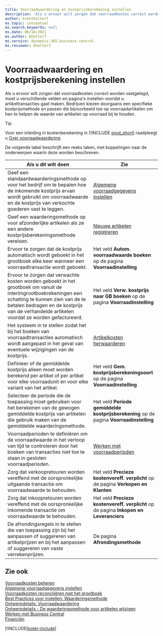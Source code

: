 ```yaml
---
title: Voorraadwaardering en kostprijsberekening instellen
description: 'Als u ervoor wilt zorgen dat voorraadkosten correct worden vastgelegd, moet u verschillende velden en pagina''s instellen voordat u artikeltransacties gaat maken.'
author: brentholtorf
ms.topic: conceptual
ms.search.keywords: null
ms.date: 06/16/2021
ms.author: bholtorf
ms.service: dynamics-365-business-central
ms.reviewer: bholtorf
---
```

# Voorraadwaardering en kostprijsberekening instellen

Als u ervoor wilt zorgen dat voorraadkosten correct worden vastgelegd, moet u verschillende velden en pagina's instellen voordat u artikeltransacties gaat maken. Bedrijven kiezen doorgaans een specifieke kostprijsmethode en passen die bijvoorbeeld toe op voorraadartikelen om hen te helpen de waarde van artikelen op voorraad bij te houden.  

> [!TIP]
> Voor een inleiding in kostenberekening in [!INCLUDE [prod_short](includes/prod_short.md)] raadpleegt u [Over voorraadwaardering](finance-learn-about-costing.md).

De volgende tabel beschrijft een reeks taken, met koppelingen naar de onderwerpen waarin deze worden beschreven.

|**Als u dit wilt doen**|**Zie**|  
|------------|-------------|
|Geef een standaardwaarderingsmethode op voor het bedrijf om te bepalen hoe de inkomende kostprijs ervan wordt gebruikt om voorraadwaarde en de kostprijs van verkochte goederen vast te leggen.|[Algemene voorraadgegevens instellen](inventory-how-setup-general.md)|  
|Geef een waarderingsmethode op voor afzonderlijke artikelen als ze een andere kostprijsberekeningsmethode vereisen.|[Nieuwe artikelen registreren](inventory-how-register-new-items.md)|  
|Ervoor te zorgen dat de kostprijs automatisch wordt geboekt in het grootboek elke keer wanneer een voorraadtransactie wordt geboekt.|Het veld **Autom. voorraadwaarde boeken** op de pagina **Voorraadinstelling**|  
|Ervoor te zorgen dat verwachte kosten worden geboekt in het grootboek om vanuit de interimgrootboekrekeningen een schatting te kunnen zien van de te betalen bedragen en de kostprijs van de verhandelde artikelen voordat ze worden gefactureerd.|Het veld **Verw. kostprijs naar GB boeken** op de pagina **Voorraadinstelling**|  
|Het systeem in te stellen zodat het bij het boeken van voorraadtransacties automatisch wordt aangepast in het geval van eventuele wijzigingen van de kostprijs.|[Artikelkosten herwaarderen](inventory-how-adjust-item-costs.md)|  
|Definieer of de gemiddelde kostprijs alleen moet worden berekend per artikel of per artikel voor elke voorraadunit en voor elke variant van het artikel.|Het veld **Gem. kostprijsberekeningsoort** op de pagina **Voorraadinstelling**|  
|Selecteer de periode die de toepassing moet gebruiken voor het berekenen van de gewogen gemiddelde kostprijs van artikelen die gebruik maken van de gemiddelde waarderingsmethode.|Het veld **Periode gemiddelde kostprijsberekening** op de pagina **Voorraadinstelling**|  
|Voorraadperioden te definiëren om de voorraadwaarde in het verloop van tijd te controleren door het boeken van transacties niet toe te staan in gesloten voorraadperioden.|[Werken met voorraadperioden](finance-how-to-work-with-inventory-periods.md)|  
|Zorg dat verkoopretouren worden vereffend met de oorspronkelijke uitgaande transactie om voorraadwaarde te behouden.|Het veld **Precieze kostenvereff. verplicht** op de pagina **Verkopen en Klanten**|  
|Zorg dat inkoopretouren worden vereffend met de oorspronkelijke inkomende transactie om voorraadwaarde te behouden.|Het veld **Precieze kostenvereff. verplicht** op de pagina **Inkopen en Leveranciers**|
|De afrondingsregels in te stellen die van toepassing zijn bij het aanpassen of suggereren van artikelprijzen en bij het aanpassen of suggereren van vaste verrekenprijzen.|De pagina **Afrondingsmethode**|  

## Zie ook

[Voorraadkosten beheren](finance-manage-inventory-costs.md)  
[Algemene voorraadgegevens instellen](inventory-how-setup-general.md)  
[Voorraadkosten reconciliëren met het grootboek](finance-how-to-post-inventory-costs-to-the-general-ledger.md)  
[Best Practices voor instellen: Waarderingsmethode](setup-best-practices-costing-method.md)  
[Ontwerpdetails: Voorraadwaardering](design-details-inventory-costing.md)  
[Ontwerpdetails - De waarderingsmethode voor artikelen wijzigen](design-details-changing-costing-methods.md)  
[Werken met Business Central](ui-work-product.md)  
[Financiën](finance.md)  


[!INCLUDE[footer-include](includes/footer-banner.md)]